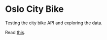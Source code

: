 # Oslo City Bike

Testing the city bike API and exploring the data.

Read [this](http://vegardstikbakke.com/citybike/).